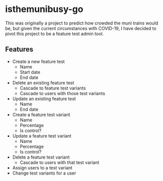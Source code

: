 # isthemunibusy-go

This was originally a project to predict how crowded the muni trains would be, but given the current circumstances with COVID-19, I have decided to pivot this project to be a feature test admin tool.

## Features
- Create a new feature test
    - Name
    - Start date
    - End date
- Delete an existing feature test
    - Cascade to feature test variants
    - Cascade to users with those test variants
- Update an existing feature test
    - Name
    - End date
- Create a feature test variant
    - Name
    - Percentage
    - Is control?
- Update a feature test variant
    - Name
    - Percentage
    - Is control?
- Delete a feature test variant
    - Cascade to users with that test variant
- Assign users to a test variant
- Change test variants for a user
    
